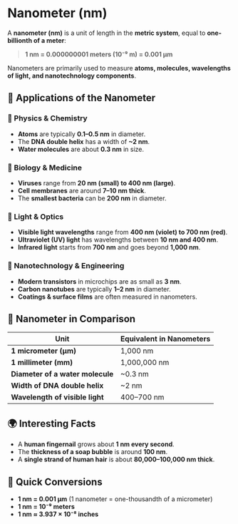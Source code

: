 # Nanometer (nm)

A **nanometer (nm)** is a unit of length in the **metric system**, equal to **one-billionth of a meter**:

> **1 nm = 0.000000001 meters (10⁻⁹ m) = 0.001 µm**

Nanometers are primarily used to measure **atoms, molecules, wavelengths of light, and nanotechnology components**.

## 🔬 Applications of the Nanometer

### **🔹 Physics & Chemistry**
- **Atoms** are typically **0.1–0.5 nm** in diameter.
- The **DNA double helix** has a width of **~2 nm**.
- **Water molecules** are about **0.3 nm** in size.

### **🔹 Biology & Medicine**
- **Viruses** range from **20 nm (small) to 400 nm (large)**.
- **Cell membranes** are around **7–10 nm thick**.
- The **smallest bacteria** can be **200 nm** in diameter.

### **🔹 Light & Optics**
- **Visible light wavelengths** range from **400 nm (violet) to 700 nm (red)**.
- **Ultraviolet (UV) light** has wavelengths between **10 nm and 400 nm**.
- **Infrared light** starts from **700 nm** and goes beyond **1,000 nm**.

### **🔹 Nanotechnology & Engineering**
- **Modern transistors** in microchips are as small as **3 nm**.
- **Carbon nanotubes** are typically **1–2 nm** in diameter.
- **Coatings & surface films** are often measured in nanometers.

## 📏 Nanometer in Comparison

| Unit | Equivalent in Nanometers |
|------|---------------------------|
| **1 micrometer (µm)** | 1,000 nm |
| **1 millimeter (mm)** | 1,000,000 nm |
| **Diameter of a water molecule** | ~0.3 nm |
| **Width of DNA double helix** | ~2 nm |
| **Wavelength of visible light** | 400–700 nm |

## 🌍 Interesting Facts
- A **human fingernail** grows about **1 nm every second**.
- The **thickness of a soap bubble** is around **100 nm**.
- A **single strand of human hair** is about **80,000–100,000 nm thick**.

## 🔄 Quick Conversions
- **1 nm = 0.001 µm** (1 nanometer = one-thousandth of a micrometer)
- **1 nm = 10⁻⁹ meters**
- **1 nm ≈ 3.937 × 10⁻⁸ inches**
